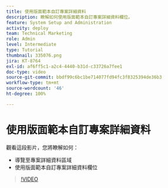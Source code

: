 ```yaml
---
title: 使用版面範本自訂專案詳細資料
description: 瞭解如何使用版面範本自訂專案詳細資料欄位。
feature: System Setup and Administration
activity: deploy
team: Technical Marketing
role: Admin
level: Intermediate
type: Tutorial
thumbnail: 335076.png
jira: KT-8764
exl-id: af6ff5c1-a2c4-4440-b31d-c33726a7fee1
doc-type: video
source-git-commit: bbdf99c6bc1be714077fd94fc3f8325394de36b3
workflow-type: tm+mt
source-wordcount: '46'
ht-degree: 100%

---
```


# 使用版面範本自訂專案詳細資料

觀看這段影片，您將瞭解如何：

* 導覽至專案詳細資料區域
* 使用版面範本自訂專案詳細資料欄位

>[!VIDEO](https://video.tv.adobe.com/v/335076/?quality=12&learn=on&enablevpops=1)
